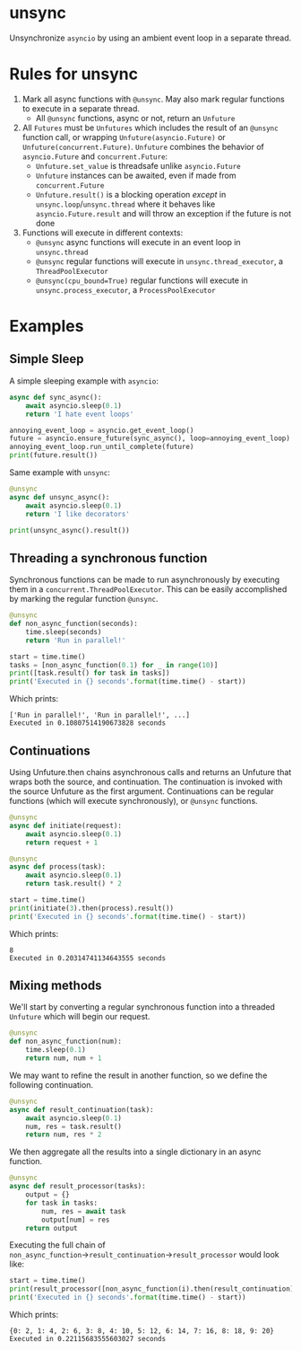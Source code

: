 # unsync
Unsynchronize `asyncio` by using an ambient event loop in a separate thread.

# Rules for unsync
1. Mark all async functions with `@unsync`. May also mark regular functions to execute in a separate thread.
    * All `@unsync` functions, async or not, return an `Unfuture`
2. All `Futures` must be `Unfutures` which includes the result of an `@unsync` function call,
    or wrapping `Unfuture(asyncio.Future)` or `Unfuture(concurrent.Future)`.
    `Unfuture` combines the behavior of `asyncio.Future` and `concurrent.Future`:
    * `Unfuture.set_value` is threadsafe unlike `asyncio.Future`
    * `Unfuture` instances can be awaited, even if made from `concurrent.Future`
    * `Unfuture.result()` is a blocking operation *except* in `unsync.loop`/`unsync.thread` where
    it behaves like `asyncio.Future.result` and will throw an exception if the future is not done
3. Functions will execute in different contexts:
    * `@unsync` async functions will execute in an event loop in `unsync.thread`
    * `@unsync` regular functions will execute in `unsync.thread_executor`, a `ThreadPoolExecutor`
    * `@unsync(cpu_bound=True)` regular functions will execute in `unsync.process_executor`, a `ProcessPoolExecutor`


# Examples
## Simple Sleep
A simple sleeping example with `asyncio`:
```python
async def sync_async():
    await asyncio.sleep(0.1)
    return 'I hate event loops'

annoying_event_loop = asyncio.get_event_loop()
future = asyncio.ensure_future(sync_async(), loop=annoying_event_loop)
annoying_event_loop.run_until_complete(future)
print(future.result())
```

Same example with `unsync`:
```python
@unsync
async def unsync_async():
    await asyncio.sleep(0.1)
    return 'I like decorators'

print(unsync_async().result())
```

## Threading a synchronous function
Synchronous functions can be made to run asynchronously by executing them in a `concurrent.ThreadPoolExecutor`.
This can be easily accomplished by marking the regular function `@unsync`.
```python
@unsync
def non_async_function(seconds):
    time.sleep(seconds)
    return 'Run in parallel!'

start = time.time()
tasks = [non_async_function(0.1) for _ in range(10)]
print([task.result() for task in tasks])
print('Executed in {} seconds'.format(time.time() - start))
```
Which prints:

    ['Run in parallel!', 'Run in parallel!', ...]
    Executed in 0.10807514190673828 seconds

## Continuations
Using Unfuture.then chains asynchronous calls and returns an Unfuture that wraps both the source, and continuation.
The continuation is invoked with the source Unfuture as the first argument.
Continuations can be regular functions (which will execute synchronously), or `@unsync` functions.
```python
@unsync
async def initiate(request):
    await asyncio.sleep(0.1)
    return request + 1

@unsync
async def process(task):
    await asyncio.sleep(0.1)
    return task.result() * 2

start = time.time()
print(initiate(3).then(process).result())
print('Executed in {} seconds'.format(time.time() - start))
```
Which prints:

    8
    Executed in 0.20314741134643555 seconds

## Mixing methods

We'll start by converting a regular synchronous function into a threaded `Unfuture` which will begin our request.
```python
@unsync
def non_async_function(num):
    time.sleep(0.1)
    return num, num + 1
```
We may want to refine the result in another function, so we define the following continuation.
```python
@unsync
async def result_continuation(task):
    await asyncio.sleep(0.1)
    num, res = task.result()
    return num, res * 2
```
We then aggregate all the results into a single dictionary in an async function.
```python
@unsync
async def result_processor(tasks):
    output = {}
    for task in tasks:
        num, res = await task
        output[num] = res
    return output
```
Executing the full chain of `non_async_function`&rightarrow;`result_continuation`&rightarrow;`result_processor` would look like:
```python
start = time.time()
print(result_processor([non_async_function(i).then(result_continuation) for i in range(10)]).result())
print('Executed in {} seconds'.format(time.time() - start))
```

Which prints:

    {0: 2, 1: 4, 2: 6, 3: 8, 4: 10, 5: 12, 6: 14, 7: 16, 8: 18, 9: 20}
    Executed in 0.22115683555603027 seconds